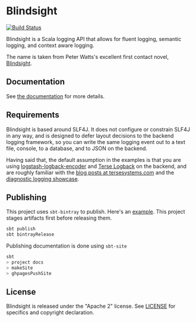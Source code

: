 # Blindsight

[![Build Status](https://travis-ci.org/tersesystems/blindsight.svg?branch=master)](https://travis-ci.org/tersesystems/blindsight)

Blindsight is a Scala logging API that allows for fluent logging, semantic logging, and context aware logging.
 
The name is taken from Peter Watts's excellent first contact novel, [Blindsight](https://en.wikipedia.org/wiki/Blindsight_\(Watts_novel\)).

## Documentation 

See [the documentation](https://tersesystems.github.io/blindsight/) for more details.

## Requirements

Blindsight is based around SLF4J.  It does not configure or constrain SLF4J in any way, and is designed to defer layout decisions to the backend logging framework, so you can write the same logging event out to a text file, console, to a database, and to JSON on the backend.  

Having said that, the default assumption in the examples is that you are using [logstash-logback-encoder](https://github.com/logstash/logstash-logback-encoder) and [Terse Logback](https://tersesystems.github.io/terse-logback/) on the backend, and are roughly familiar with the [blog posts at tersesystems.com](https://tersesystems.com/category/logging/) and the [diagnostic logging showcase](https://github.com/tersesystems/terse-logback-showcase).

## Publishing

This project uses `sbt-bintray` to publish.  Here's an [example](http://queirozf.com/entries/publishing-an-sbt-project-onto-bintray-an-example).  This project stages artifacts first before releasing them.

```scala
sbt publish
sbt bintrayRelease 
```

Publishing documentation is done using `sbt-site`

```scala
sbt
> project docs 
> makeSite
> ghpagesPushSite
```

## License

Blindsight is released under the "Apache 2" license. See [LICENSE](LICENSE) for specifics and copyright declaration.